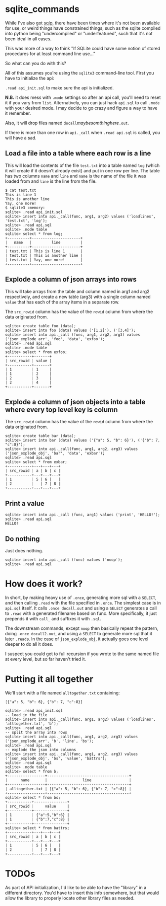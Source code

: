 # sqlite_commands

While I've also got [sqlp](https://github.com/drewcsillag/sqlp), there
have been times where it's not been available for use, or weird things
have constrained things, such as the sqlite compiled into python being
"undercompiled" or "underfeatured", such that it's not been ideal in
all cases.

This was more of a way to think "If SQLite could have some notion of
stored procedures for at least command line use..."

So what can you do with this? 

All of this assumes you're using the `sqlite3` command-line tool.
First you have to initialize the api:

`.read api_init.sql` to make sure the api is initialized.

**N.B.** it does mess with `.mode` settings so after an api call,
you'll need to reset it if you vary from `list`. Alternatively, you
can just hack `api.sql` to call `.mode` with your desired mode. I may
decide to go crazy and figure a way to have it remember.

Also, it will drop files named `docall`_maybesomthinghere_`.out`.

If there is more than one row in `api._call` when `.read api.sql` is called,
you will have a sad.

## Load a file into a table where each row is a line

This will load the contents of the file `test.txt` into a table named `log`
(which it will create if it doesn't already exist) and put in one row per
line. The table has two columns `name` and `line` and `name` is the name of 
the file it was loaded from and `line` is the line from the file.

```
$ cat test.txt
This is line 1
This is another line
Yay, one more!
$ sqlite3 :memory:
sqlite> .read api_init.sql
sqlite> insert into api._call(func, arg1, arg2) values ('loadlines', 'test.txt', 'log');
sqlite> .read api.sql
sqlite> .mode table
sqlite> select * from log;
+----------+----------------------+
|   name   |         line         |
+----------+----------------------+
| test.txt | This is line 1       |
| test.txt | This is another line |
| test.txt | Yay, one more!       |
+----------+----------------------+
```

## Explode a column of json arrays into rows
This will take arrays from the table and column named in arg1 and arg2 respectively, and create
a new table (arg3) with a single column named `value` that has each of the array items in a separate row.

The `src_rowid` column has the value of the `rowid` column from where the data originated from.
```
sqlite> create table foo (data);
sqlite> insert into foo (data) values ('[1,2]'), ('[3,4]');
sqlite> insert into api._call (func, arg1, arg2, arg3) values ('json_explode_arr', 'foo', 'data', 'exfoo');
sqlite> .read api.sql
sqlite> .mode table
sqlite> select * from exfoo;
+-----------+-------+
| src_rowid | value |
+-----------+-------+
| 1         | 1     |
| 1         | 2     |
| 2         | 3     |
| 2         | 4     |
+-----------+-------+
```

## Explode a column of json objects into a table where every top level key is column

The `src_rowid` column has the value of the `rowid` column from where the data originated from.
```
sqlite> create table bar (data);
sqlite> insert into bar (data) values ('{"a": 5, "b": 6}'), ('{"b": 7, "c":8}');
sqlite> insert into api._call(func, arg1, arg2, arg3) values ('json_explode_obj', 'bar', 'data', 'exbar');
sqlite> .read api.sql
sqlite> select * from exbar;
+-----------+---+---+---+
| src_rowid | a | b | c |
+-----------+---+---+---+
| 1         | 5 | 6 |   |
| 2         |   | 7 | 8 |
+-----------+---+---+---+
```

## Print a value
```
sqlite> insert into api._call (func, arg1) values ('print', 'HELLO!');
sqlite> .read api.sql
HELLO!
```

## Do nothing

Just does nothing.
```
sqlite> insert into api._call (func) values ('noop');
sqlite> .read api.sql
```

# How does it work?

In short, by making heavy use of `.once`, generating more sql with a
`SELECT`, and then calling `.read` with the file specified in
`.once`. The simplest case is in `api.sql` itself.  It calls `.once
docall.out` and using a `SELECT` generates a call to `.read` with a
generated filename based on func. More specifically, it just prepends
it with `call_` and suffixes it with `.sql`.

The downstream commands, except `noop` then basically repeat the
pattern, doing `.once docall2.out`, and using a `SELECT` to generate
more sql that it later `.read`s. In the case of `json_explode_obj`, it
actually goes one level deeper to do all it does.

I suspect you could get to full recursion if you wrote to the same
named file at every level, but so far haven't tried it.

# Putting it all together

We'll start with a file named `alltogether.txt` containing:
```
[{"a": 5, "b": 6}, {"b": 7, "c":8}]
```

```
sqlite> .read api_init.sql
-- load in the file
sqlite> insert into api._call(func, arg1, arg2) values ('loadlines', 'alltogether.txt', 'b');
sqlite> .read api.sql
-- split the array into rows
sqlite> insert into api._call(func, arg1, arg2, arg3) values ('json_explode_arr', 'b', 'line', 'bs');
sqlite> .read api.sql
-- explode the json into columns
sqlite> insert into api._call(func, arg1, arg2, arg3) values ('json_explode_obj', 'bs', 'value', 'battrs');
sqlite> .read api.sql
sqlite> .mode table
sqlite> select * from b;
+-----------------+-------------------------------------+
|      name       |                line                 |
+-----------------+-------------------------------------+
| alltogether.txt | [{"a": 5, "b": 6}, {"b": 7, "c":8}] |
+-----------------+-------------------------------------+
sqlite> select * from bs;
+-----------+---------------+
| src_rowid |     value     |
+-----------+---------------+
| 1         | {"a":5,"b":6} |
| 1         | {"b":7,"c":8} |
+-----------+---------------+
sqlite> select * from battrs;
+-----------+---+---+---+
| src_rowid | a | b | c |
+-----------+---+---+---+
| 1         | 5 | 6 |   |
| 2         |   | 7 | 8 |
+-----------+---+---+---+
```

# TODOs

As part of API initialization, I'd like to be able to have the
"library" in a different directory. You'd have to insert this info
somewhere, but that would allow the library to properly locate other
library files as needed.
